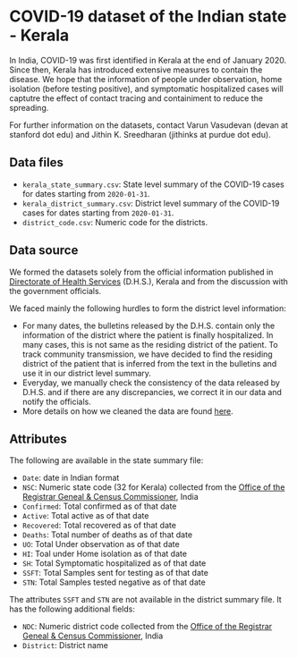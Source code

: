 # COVID-19 dataset of the Indian state - Kerala

In India, COVID-19 was first identified in Kerala at the end of January 2020. Since then, Kerala has introduced extensive measures to contain the disease. We hope that the information of people under observation, home isolation (before testing positive), and symptomatic hospitalized cases will captutre the effect of contact tracing and containiment to reduce the spreading.

For further information on the datasets, contact Varun Vasudevan (devan at stanford dot edu) and Jithin K. Sreedharan (jithinks at purdue dot edu).

## Data files
* `kerala_state_summary.csv`: State level summary of the COVID-19 cases for dates starting from `2020-01-31`.
* `kerala_district_summary.csv`: District level summary of the COVID-19 cases for dates starting from `2020-01-31`.
* `district_code.csv`: Numeric code for the districts.

## Data source
We formed the datasets solely from the official information published in [Directorate of Health Services](http://dhs.kerala.gov.in/) (D.H.S.), Kerala and from the discussion with the government officials.

We faced mainly the following hurdles to form the district level information:
* For many dates, the bulletins released by the D.H.S. contain only the information of the district where the patient is finally hospitalized. In many cases, this is not same as the residing district of the patient. To track community transmission, we have decided to find the residing district of the patient that is inferred from the text in the bulletins and use it in our district level summary.
* Everyday, we manually check the consistency of the data released by D.H.S. and if there are any discrepancies, we correct it in our data and notify the officials.
* More details on how we cleaned the data are found [here]().

## Attributes

The following are available in the state summary file:

* `Date`: date in Indian format
* `NSC`: Numeric state code (32 for Kerala) collected from the [Office of the Registrar Geneal & Census Commissioner](https://censusindia.gov.in/Census_Data_2001/PLCN/plcn.html), India
* `Confirmed`: Total confirmed as of that date
* `Active`: Total active as of that date
* `Recovered`: Total recovered as of that date
* `Deaths`: Total number of deaths as of that date
* `UO`: Total Under observation as of that date
* `HI`: Toal under Home isolation as of that date
* `SH`: Total Symptomatic hospitalized as of that date
* `SSFT`: Total Samples sent for testing as of that date
* `STN`: Total Samples tested negative as of that date

The attributes `SSFT` and `STN` are not available in the district summary file. It has the following additional fields:

* `NDC`: Numeric district code collected from the [Office of the Registrar Geneal & Census Commissioner](https://censusindia.gov.in/Census_Data_2001/PLCN/plcn.html), India
* `District`: District name


